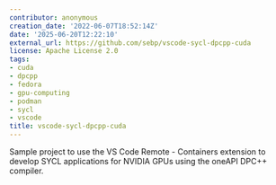 ```yaml
---
contributor: anonymous
creation_date: '2022-06-07T18:52:14Z'
date: '2025-06-20T12:22:10'
external_url: https://github.com/sebp/vscode-sycl-dpcpp-cuda
license: Apache License 2.0
tags:
- cuda
- dpcpp
- fedora
- gpu-computing
- podman
- sycl
- vscode
title: vscode-sycl-dpcpp-cuda
---
```


Sample project to use the VS Code Remote - Containers extension to develop SYCL applications for
NVIDIA GPUs using the oneAPI DPC++ compiler.
